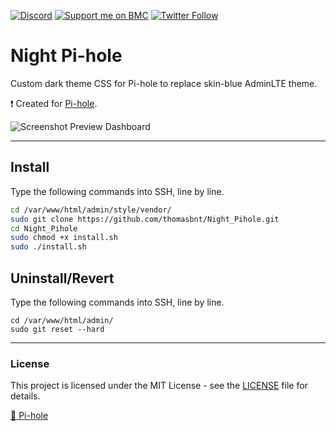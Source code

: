 [![Discord](https://img.shields.io/discord/367753345575944221?color=%237289DA&label=Join%20us&logo=Discord&logoColor=white&style=for-the-badge)](https://discord.gg/9gcxwVY)
[![Support me on BMC](https://img.shields.io/badge/Support%20me-☕-orange.svg?style=for-the-badge)](https://www.buymeacoffee.com/thomasbnt)
[![Twitter Follow](https://img.shields.io/twitter/follow/Hyprimort?color=%231DA1F2&label=Follow%20me&logo=Twitter&style=for-the-badge)](https://twitter.com/Hyprimort)

# Night Pi-hole
Custom dark theme CSS for Pi-hole to replace skin-blue AdminLTE theme.

❗ Created for [Pi-hole](https://github.com/pi-hole/pi-hole).

![Screenshot Preview Dashboard](preview_dashboard.png)

---

## Install
Type the following commands into SSH, line by line.

```bash
cd /var/www/html/admin/style/vendor/
sudo git clone https://github.com/thomasbnt/Night_Pihole.git
cd Night_Pihole
sudo chmod +x install.sh
sudo ./install.sh
```

## Uninstall/Revert
Type the following commands into SSH, line by line.

```
cd /var/www/html/admin/
sudo git reset --hard
```

---

### License
This project is licensed under the MIT License - see the [LICENSE](LICENSE) file for details.



[💛 Pi-hole](https://github.com/topics/pihole)
